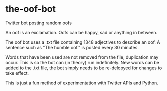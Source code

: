 # the-oof-bot
Twitter bot posting random oofs

An oof is an exclamation. Oofs can be happy, sad or anything in between.  

The oof bot uses a .txt file containing 1348 adjectives to describe an oof. 
A sentence such as "The humble oof." is posted every 30 minutes.

Words that have been used are not removed from the file, duplication may occur. This is so the bot can (in theory) run indefinitely.
New words can be added to the .txt file, the bot simply needs to be re-delopyed for changes to take effect.

This is just a fun method of experimentation with Twitter APIs and Python.
